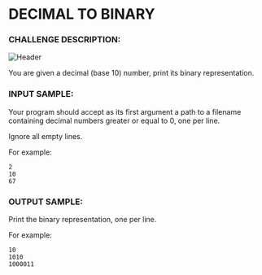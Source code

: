 # DECIMAL TO BINARY

### CHALLENGE DESCRIPTION:

![Header](https://i.imgur.com/ngOoBsm.png)

You are given a decimal (base 10) number, print its binary representation.

### INPUT SAMPLE:

Your program should accept as its first argument a path to a filename containing decimal numbers greater or equal to 0, one per line.

Ignore all empty lines.

For example:

```
2
10
67
```

### OUTPUT SAMPLE:

Print the binary representation, one per line.

For example:

```
10
1010
1000011
```